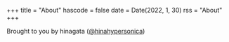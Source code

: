 +++
title = "About"
hascode = false
date = Date(2022, 1, 30)
rss = "About"
+++

Brought to you by hinagata ([@hinahypersonica](https://twitter.com/hinahypersonica))
